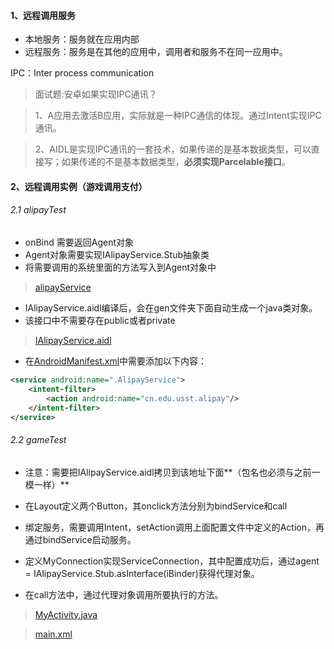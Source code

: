 #### 1、远程调用服务

* 本地服务：服务就在应用内部
* 远程服务：服务是在其他的应用中，调用者和服务不在同一应用中。

IPC：Inter process communication

> 面试题:安卓如果实现IPC通讯？

> 1、A应用去激活B应用，实际就是一种IPC通信的体现。通过Intent实现IPC通讯。

> 2、AIDL是实现IPC通讯的一套技术，如果传递的是基本数据类型，可以直接写；如果传递的不是基本数据类型，**必须实现Parcelable接口**。 

#### 2、远程调用实例（游戏调用支付）

###### 2.1 alipayTest

* onBind 需要返回Agent对象
* Agent对象需要实现IAlipayService.Stub抽象类
* 将需要调用的系统里面的方法写入到Agent对象中

> [alipayService](https://github.com/computerwan/Android_Dev/blob/master/apps/alipayTest/src/cn/edu/usst/alipaytest/AlipayService.java)

* IAlipayService.aidl编译后，会在gen文件夹下面自动生成一个java类对象。
* 该接口中不需要存在public或者private

> [IAlipayService.aidl](https://github.com/computerwan/Android_Dev/blob/master/apps/alipayTest/src/cn/edu/usst/alipaytest/IAlipayService.aidl)

* 在[AndroidManifest.xml](https://github.com/computerwan/Android_Dev/blob/master/apps/alipayTest/AndroidManifest.xml)中需要添加以下内容：

```xml
<service android:name=".AlipayService">
    <intent-filter>
        <action android:name="cn.edu.usst.alipay"/>
    </intent-filter>
</service>
```
###### 2.2 gameTest

* 注意：需要把IAlipayService.aidl拷贝到该地址下面**（包名也必须与之前一模一样）**

* 在Layout定义两个Button，其onclick方法分别为bindService和call
* 绑定服务，需要调用Intent，setAction调用上面配置文件中定义的Action，再通过bindService启动服务。
* 定义MyConnection实现ServiceConnection，其中配置成功后，通过agent = IAlipayService.Stub.asInterface(iBinder)获得代理对象。
* 在call方法中，通过代理对象调用所要执行的方法。

> [MyActivity.java](https://github.com/computerwan/Android_Dev/blob/master/apps/gameTest/src/cn/edu/usst/gametest/MyActivity.java#L22)

>[main.xml](https://github.com/computerwan/Android_Dev/blob/master/apps/gameTest/res/layout/main.xml)

